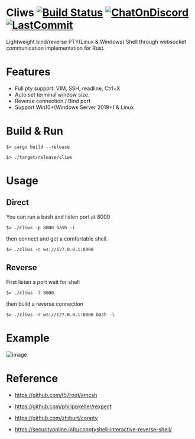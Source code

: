 # Cliws [![Build Status](https://app.travis-ci.com/b23r0/Cliws.svg?branch=main)](https://app.travis-ci.com/b23r0/Cliws) [![ChatOnDiscord](https://img.shields.io/badge/chat-on%20discord-blue)](https://discord.gg/ZKtYMvDFN4) [![LastCommit](https://img.shields.io/github/last-commit/b23r0/cliws)](https://github.com/b23r0/Cliws/) 
Lightweight bind/reverse PTY(Linux & Windows) Shell through websocket communication implementation for Rust. 

# Features

* Full pty support: VIM, SSH, readline, Ctrl+X
* Auto set terminal window size.
* Reverse connection / Bind port
* Support Win10+(Windows Server 2019+) & Linux

# Build & Run

`$> cargo build --release`

`$> ./target/release/cliws`

# Usage

## Direct

You can run a bash and listen port at 8000

`$> ./cliws -p 8000 bash -i`

then connect and get a comfortable shell.

`$> ./cliws -c ws://127.0.0.1:8000`

## Reverse

First listen a port wait for shell

`$> ./cliws -l 8000`

then build a reverse connection

`$> ./cliws -r ws://127.0.0.1:8000 bash -i`

# Example

![image]( https://github.com/b23r0/Cliws/blob/main/example/cliws-vim.gif)

# Reference

* https://github.com/t57root/amcsh

* https://github.com/philippkeller/rexpect

* https://github.com/zhiburt/conpty

* https://securityonline.info/conptyshell-interactive-reverse-shell/
